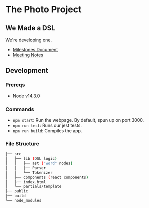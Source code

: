 # The Photo Project

## We Made a DSL

We're developing one.

- [Milestones Document](./MILESTONES.md)
- [Meeting Notes](./MEETING_NOTES.md)

## Development

### Prereqs

- Node v14.3.0

### Commands

- `npm start`: Run the webpage. By default, spun up on port 3000.
- `npm run test`: Runs our jest tests.
- `npm run build`: Compiles the app.

### File Structure

```bash
├── src
│   ├── lib (DSL logic)
│   │   ├── ast ("word" nodes)
│   │   ├── Parser
│   │   └── Tokenizer
│   ├── components (react components)
│   ├── index.html
│   └── partials/template
├── public
├── build
└── node_modules
```
